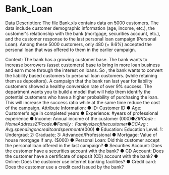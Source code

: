 # Bank_Loan


Data Description:
The file Bank.xls contains data on 5000 customers. The data include customer demographic information (age, income, etc.), the customer's relationship with the bank (mortgage, securities account, etc.), and the customer response to the last personal loan campaign (Personal Loan).
Among these 5000 customers, only 480 (= 9.6%) accepted the personal loan that was offered to them in the earlier campaign.


Context:
The bank has a growing customer base. The bank wants to increase borrowers (asset customers) base to bring in more loan business and earn more through the interest on loans. So , the bank wants to convert the liability based customers to personal loan customers. (while retaining them as depositors). A campaign that the bank ran last year for liability customers showed a healthy conversion rate of over 9% success. The department wants you to build a model that will help them identify the potential customers who have a higher probability of purchasing the loan. This will increase the success ratio while at the same time reduce the cost of the campaign.
Attribute Information:
● ID: Customer ID
● Age: Customer's age in completed years
● Experience: #years of professional experience
● Income: Annual income of the customer ($000)
● ZIP Code: Home Address ZIP code.
● Family: Family size of the customer
● CCAvg: Avg. spending on credit cards per month ($000)
● Education: Education Level. 1: Undergrad; 2: Graduate; 3:
Advanced/Professional
● Mortgage: Value of house mortgage if any. ($000)
● Personal Loan: Did this customer accept the personal loan offered in the last
campaign?
● Securities Account: Does the customer have a securities account with the bank?
● CD Account: Does the customer have a certificate of deposit (CD) account with
the bank?
● Online: Does the customer use internet banking facilities?
● Credit card: Does the customer use a credit card issued by the bank?
